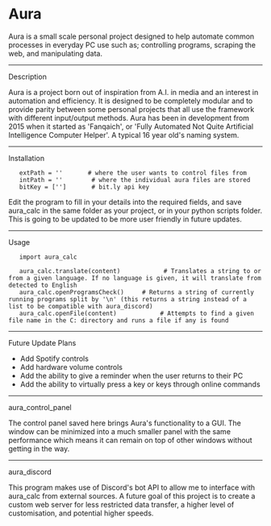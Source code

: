 # Aura
Aura is a small scale personal project designed to help automate common processes in everyday PC use such as; controlling programs, 
scraping the web, and manipulating data.


_________________________________________________
Description

Aura is a project born out of inspiration from A.I. in media and an interest in automation and efficiency. It is designed to be completely modular and to 
provide parity between some personal projects that all use the framework with different input/output methods. Aura has been in development from 2015
when it started as 'Fanqaich', or 'Fully Automated Not Quite Artificial Intelligence Computer Helper'. A typical 16 year old's naming system.


_________________________________________________
Installation



       extPath = ''       # where the user wants to control files from
       intPath = ''        # where the individual aura files are stored
       bitKey = ['']       # bit.ly api key


Edit the program to fill in your details into the required fields, and save aura_calc in the same folder as your project, or in your python scripts folder. This is going to be updated to be more user friendly in future updates.
_________________________________________________
Usage


       import aura_calc

       aura_calc.translate(content)            # Translates a string to or from a given language. If no language is given, it will translate from detected to English 
       aura_calc.openProgramsCheck()     # Returns a string of currently running programs split by '\n' (this returns a string instead of a list to be compatible with aura_discord)
       aura_calc.openFile(content)            # Attempts to find a given file name in the C: directory and runs a file if any is found



_________________________________________________
Future Update Plans

 - Add Spotify controls
 - Add hardware volume controls
 - Add the ability to give a reminder when the user returns to their PC
 - Add the ability to virtually press a key or keys through online commands


_________________________________________________
aura_control_panel

The control panel saved here brings Aura's functionality to a GUI. The window can be minimized into a much smaller panel with the same performance
which means it can remain on top of other windows without getting in the way.

_________________________________________________
aura_discord

This program makes use of Discord's bot API to allow me to interface with aura_calc from external sources. A future goal of this project is to create a custom web 
server for less restricted data transfer, a higher level of customisation, and potential higher speeds.

